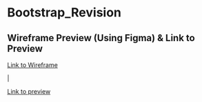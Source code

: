 # Bootstrap_Revision

<h2>Wireframe Preview (Using Figma) & Link to Preview</h2>
<a href="https://www.figma.com/file/RPHpIeMz6toWf8CdfmSqul/Untitled?type=whiteboard&node-id=0%3A1&t=1n5pVZqgHQj1oeQS-1">Link to Wireframe<a />
  <p>|</p>
<a href="https://ixgnoy.github.io/Bootstrap_Revision/">Link to preview <a />

